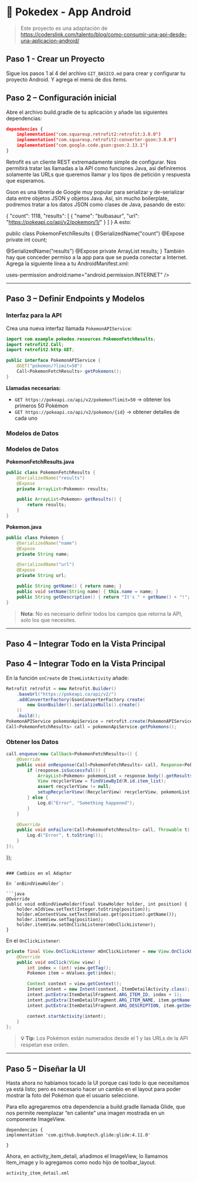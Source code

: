 # 📱 Pokedex - App Android

> Este proyecto es una adaptación de https://coderslink.com/talento/blog/como-consumir-una-api-desde-una-aplicacion-android/

## Paso 1 - Crear un Proyecto

Sigue los pasos 1 al 4 del archivo `GIT_BASICO.md` para crear y configurar tu proyecto Android.
Y agrega el menú de dos items.

## Paso 2 – Configuración inicial

Abre el archivo build.gradle de tu aplicación y añade las siguientes dependencias:

```json
dependencies {
    implementation("com.squareup.retrofit2:retrofit:3.0.0")
    implementation("com.squareup.retrofit2:converter-gson:3.0.0")
    implementation("com.google.code.gson:gson:2.13.1")
}
```

Retrofit es un cliente REST extremadamente simple de configurar. Nos permitirá tratar las llamadas a la API como funciones Java, así definiremos solamente las URLs que queremos llamar y los tipos de petición y respuesta que esperamos.

Gson es una librería de Google muy popular para serializar y de-serializar data entre objetos JSON y objetos Java. Así, sin mucho boilerplate, podremos tratar a los datos JSON como clases de Java, pasando de esto:

{
"count": 1118,
"results": [
{
"name": "bulbasaur",
"url": "https://pokeapi.co/api/v2/pokemon/1/"
}
]
}
A esto:

public class PokemonFetchResults {
@SerializedName("count")
@Expose
private int count;

@SerializedName("results")
@Expose
private ArrayList results;
}
También hay que conceder permiso a la app para que se pueda conectar a Internet. Agrega la siguiente línea a tu AndroidManifest.xml:

uses-permission android:name="android.permission.INTERNET" />

---

## Paso 3 – Definir Endpoints y Modelos

### Interfaz para la API

Crea una nueva interfaz llamada `PokemonAPIService`:

```java
import com.example.pokedex.resources.PokemonFetchResults;
import retrofit2.Call;
import retrofit2.http.GET;

public interface PokemonAPIService {
    @GET("pokemon/?limit=50")
    Call<PokemonFetchResults> getPokemons();
}
```

**Llamadas necesarias:**

-  `GET https://pokeapi.co/api/v2/pokemon?limit=50` → obtener los primeros 50 Pokémon
-  `GET https://pokeapi.co/api/v2/pokemon/{id}` → obtener detalles de cada uno

### Modelos de Datos

### Modelos de Datos

**PokemonFetchResults.java**

```java
public class PokemonFetchResults {
    @SerializedName("results")
    @Expose
    private ArrayList<Pokemon> results;

    public ArrayList<Pokemon> getResults() {
        return results;
    }
}
```

**Pokemon.java**

```java
public class Pokemon {
    @SerializedName("name")
    @Expose
    private String name;

    @SerializedName("url")
    @Expose
    private String url;

    public String getName() { return name; }
    public void setName(String name) { this.name = name; }
    public String getDescription() { return "It's " + getName() + "!"; }
}
```

> **Nota**: No es necesario definir todos los campos que retorna la API, solo los que necesites.

---

## Paso 4 – Integrar Todo en la Vista Principal

## Paso 4 – Integrar Todo en la Vista Principal

En la función `onCreate` de `ItemListActivity` añade:

```java
Retrofit retrofit = new Retrofit.Builder()
    .baseUrl("https://pokeapi.co/api/v2/")
    .addConverterFactory(GsonConverterFactory.create(
        new GsonBuilder().serializeNulls().create()
    ))
    .build();
PokemonAPIService pokemonApiService = retrofit.create(PokemonAPIService.class);
Call<PokemonFetchResults> call = pokemonApiService.getPokemons();
```

### Obtener los Datos

```java
call.enqueue(new Callback<PokemonFetchResults>() {
    @Override
    public void onResponse(Call<PokemonFetchResults> call, Response<PokemonFetchResults> response) {
        if (response.isSuccessful()) {
            ArrayList<Pokemon> pokemonList = response.body().getResults();
            View recyclerView = findViewById(R.id.item_list);
            assert recyclerView != null;
            setupRecyclerView((RecyclerView) recyclerView, pokemonList);
        } else {
            Log.d("Error", "Something happened");
        }
    }

    @Override
    public void onFailure(Call<PokemonFetchResults> call, Throwable t) {
        Log.d("Error", t.toString());
    }
});
```

});

````

### Cambios en el Adapter

En `onBindViewHolder`:

```java
@Override
public void onBindViewHolder(final ViewHolder holder, int position) {
    holder.mIdView.setText(Integer.toString(position));
    holder.mContentView.setText(mValues.get(position).getName());
    holder.itemView.setTag(position);
    holder.itemView.setOnClickListener(mOnClickListener);
}
````

En el `OnClickListener`:

```java
private final View.OnClickListener mOnClickListener = new View.OnClickListener() {
    @Override
    public void onClick(View view) {
        int index = (int) view.getTag();
        Pokemon item = mValues.get(index);

        Context context = view.getContext();
        Intent intent = new Intent(context, ItemDetailActivity.class);
        intent.putExtra(ItemDetailFragment.ARG_ITEM_ID, index + 1);
        intent.putExtra(ItemDetailFragment.ARG_ITEM_NAME, item.getName());
        intent.putExtra(ItemDetailFragment.ARG_DESCRIPTION, item.getDescription());

        context.startActivity(intent);
    }
};
```

> **💡 Tip**: Los Pokémon están numerados desde el 1 y las URLs de la API respetan ese orden.

---

## Paso 5 – Diseñar la UI

Hasta ahora no habíamos tocado la UI porque casi todo lo que necesitamos ya está listo; pero es necesario hacer un cambio en el layout para poder mostrar la foto del Pokémon que el usuario seleccione.

Para ello agregaremos otra dependencia a build.gradle llamada Glide, que nos permite reemplazar “en caliente” una imagen mostrada en un componente ImageView.

```
dependencies {
implementation 'com.github.bumptech.glide:glide:4.11.0'

}
```

Ahora, en activity_item_detail, añadimos el ImageView, lo llamamos item_image y lo agregamos como nodo hijo de toolbar_layout.

```
activity_item_detail.xml

```
